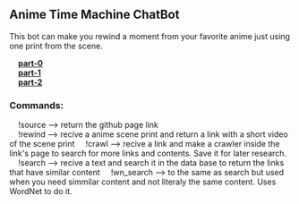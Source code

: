 ## Anime Time Machine ChatBot

This bot can make you rewind a moment from your favorite anime just using one print from the scene.

&nbsp;&nbsp;&nbsp;&nbsp;[**part-0**](https://github.com/heliopn/ATM-Bot/blob/master/part_zero.md)<br/>
&nbsp;&nbsp;&nbsp;&nbsp;[**part-1**](https://github.com/heliopn/ATM-Bot/blob/master/part_one.md)<br/>
&nbsp;&nbsp;&nbsp;&nbsp;[**part-2**](https://github.com/heliopn/ATM-Bot/blob/master/part_two.md)<br/>

### Commands:
&nbsp;&nbsp;&nbsp;&nbsp;!source --> return the github page link <br/>
&nbsp;&nbsp;&nbsp;&nbsp;!rewind --> recive a anime scene print and return a link with a short video of the scene print
&nbsp;&nbsp;&nbsp;&nbsp;!crawl --> recive a link and make a crawler inside the link's page to search for more links and contents. Save it for later research.
&nbsp;&nbsp;&nbsp;&nbsp;!search --> recive a text and search it in the data base to return the links that have similar content
&nbsp;&nbsp;&nbsp;&nbsp;!wn_search --> to the same as search but used when you need simmilar content and not literaly the same content. Uses WordNet to do it.
